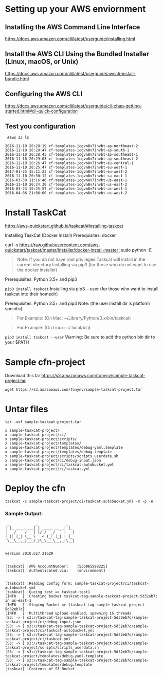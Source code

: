 # Setting up your AWS enviornment

## Installing the AWS Command Line Interface
https://docs.aws.amazon.com/cli/latest/userguide/installing.html

## Install the AWS CLI Using the Bundled Installer (Linux, macOS, or Unix)
https://docs.aws.amazon.com/cli/latest/userguide/awscli-install-bundle.html

## Configuring the AWS CLI
https://docs.aws.amazon.com/cli/latest/userguide/cli-chap-getting-started.html#cli-quick-configuration

## Test you configuration
` #aws s3 ls`
```
2016-11-10 20:28:19 cf-templates-1cgvn8v7ihvbt-ap-northeast-2
2016-11-10 20:29:47 cf-templates-1cgvn8v7ihvbt-ap-south-1
2016-11-10 20:28:43 cf-templates-1cgvn8v7ihvbt-ap-southeast-1
2016-11-10 20:29:03 cf-templates-1cgvn8v7ihvbt-ap-southeast-2
2016-11-10 20:26:47 cf-templates-1cgvn8v7ihvbt-eu-central-1
2016-11-10 20:25:47 cf-templates-1cgvn8v7ihvbt-eu-west-1
2017-01-25 15:11:23 cf-templates-1cgvn8v7ihvbt-eu-west-2
2016-11-10 20:30:12 cf-templates-1cgvn8v7ihvbt-sa-east-1
2016-03-30 11:16:46 cf-templates-1cgvn8v7ihvbt-us-east-1
2016-11-10 20:24:30 cf-templates-1cgvn8v7ihvbt-us-east-2
2016-03-23 19:25:57 cf-templates-1cgvn8v7ihvbt-us-west-1
2016-04-06 21:06:00 cf-templates-1cgvn8v7ihvbt-us-west-2
```

# Install TaskCat
https://aws-quickstart.github.io/taskcat/#installing-taskcat

Installing TaskCat (Docker install)
Prerequisites: docker

curl -s https://raw.githubusercontent.com/aws-quickstart/taskcat/master/installer/docker-install-master| sudo python -E
> Note: If you do not have root privileges Taskcat will install in the current directory
> Installing via pip3 (for those who do not want to use the docker installer)

Prerequisites: Python 3.5+ and pip3

`pip3 install taskcat`
Installing via pip3 --user (for those who want to install taskcat into their homedir)

Prerequisites: Python 3.5+ and pip3 Note: (the user install dir is platform specific)

>For Example: (On Mac: ~/Library/Python/3.x/bin/taskcat)

>For Example: (On Linux: ~/.local/bin)

`pip3 install taskcat --user`
Warning: Be sure to add the python bin dir to your $PATH



# Sample cfn-project
Download this tar https://s3.amazonaws.com/tonynv/sample-taskcat-project.tar

`wget https://s3.amazonaws.com/tonynv/sample-taskcat-project.tar`

# Untar files
`tar -xvf sample-taskcat-project.tar`
```
x sample-taskcat-project/
x sample-taskcat-project/ci/
x sample-taskcat-project/scripts/
x sample-taskcat-project/templates/
x sample-taskcat-project/templates/debug-yaml.template
x sample-taskcat-project/templates/debug.template
x sample-taskcat-project/scripts/scripts_userdata.sh
x sample-taskcat-project/ci/debug-input.json
x sample-taskcat-project/ci/taskcat-autobucket.yml
x sample-taskcat-project/ci/taskcat.yml
```
# Deploy the cfn
`taskcat -c sample-taskcat-project/ci/taskcat-autobucket.yml -m -p -n`

### Sample Output:
```
 _            _             _
| |_ __ _ ___| | _____ __ _| |_
| __/ _` / __| |/ / __/ _` | __|
| || (_| \__ \   < (_| (_| | |_
 \__\__,_|___/_|\_\___\__,_|\__|


version 2018.627.21629


[taskcat] :AWS AccountNumber: 	 [536065598225]
[taskcat] :Authenticated via: 	 [environment]


[taskcat] :Reading Config form: sample-taskcat-project/ci/taskcat-autobucket.yml
[taskcat] |Queing test => taskcat-test1
[INFO   ] :Creating bucket taskcat-tag-sample-taskcat-project-5d32eb7c in us-east-1
[INFO   ] :Staging Bucket => [taskcat-tag-sample-taskcat-project-5d32eb7c]
[INFO   ] :Multithread upload enabled, spawning 16 threads
[S3: -> ] s3://taskcat-tag-sample-taskcat-project-5d32eb7c/sample-taskcat-project/ci/debug-input.json
[S3: -> ] s3://taskcat-tag-sample-taskcat-project-5d32eb7c/sample-taskcat-project/ci/taskcat-autobucket.yml
[S3: -> ] s3://taskcat-tag-sample-taskcat-project-5d32eb7c/sample-taskcat-project/ci/taskcat.yml
[S3: -> ] s3://taskcat-tag-sample-taskcat-project-5d32eb7c/sample-taskcat-project/scripts/scripts_userdata.sh
[S3: -> ] s3://taskcat-tag-sample-taskcat-project-5d32eb7c/sample-taskcat-project/templates/debug-yaml.template
[S3: -> ] s3://taskcat-tag-sample-taskcat-project-5d32eb7c/sample-taskcat-project/templates/debug.template
[taskcat] |Contents of S3 Bucket
```
